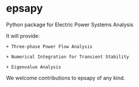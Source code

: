 # epsapy
Python package for Electric Power Systems Analysis

It will provide:

    + Three-phase Power Flow Analysis
    
    + Numerical Integration for Transient Stability
    
    + Eigenvalue Analysis

We welcome contributions to epsapy of any kind.
